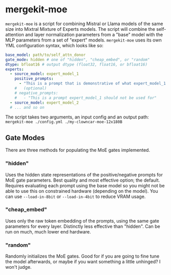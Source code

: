# mergekit-moe

`mergekit-moe` is a script for combining Mistral or Llama models of the same size into Mixtral Mixture of Experts models. The script will combine the self-attention and layer normalization parameters from a "base" model with the MLP parameters from a set of "expert" models. `mergekit-moe` uses its own YML configuration syntax, which looks like so:

```yml
base_model: path/to/self_attn_donor
gate_mode: hidden # one of "hidden", "cheap_embed", or "random"
dtype: bfloat16 # output dtype (float32, float16, or bfloat16)
experts:
  - source_model: expert_model_1
    positive_prompts:
      - "This is a prompt that is demonstrative of what expert_model_1 excels at"
    #   (optional)
    # negative_prompts:
    #   - "This is a prompt expert_model_1 should not be used for"
  - source_model: expert_model_2
  # ... and so on
```

The script takes two arguments, an input config and an output path: `mergekit-moe ./config.yml ./my-clowncar-moe-12x180B`

## Gate Modes

There are three methods for populating the MoE gates implemented.

### "hidden"

Uses the hidden state representations of the positive/negative prompts for MoE gate parameters. Best quality and most effective option; the default. Requires evaluating each prompt using the base model so you might not be able to use this on constrained hardware (depending on the model). You can use `--load-in-8bit` or `--load-in-4bit` to reduce VRAM usage.

### "cheap_embed"

Uses only the raw token embedding of the prompts, using the same gate parameters for every layer. Distinctly less effective than "hidden". Can be run on much, much lower end hardware.

### "random"

Randomly initializes the MoE gates. Good for if you are going to fine tune the model afterwards, or maybe if you want something a little unhinged? I won't judge.
